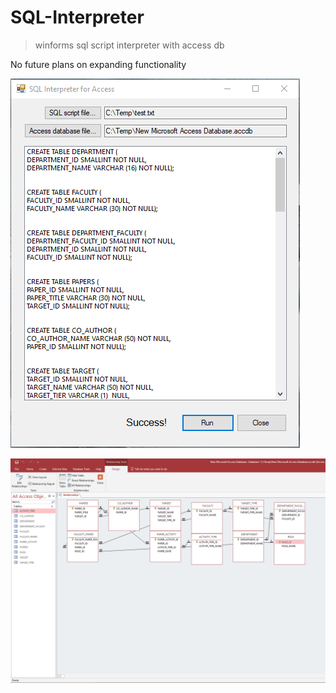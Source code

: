 # SQL-Interpreter
> winforms sql script interpreter with access db

No future plans on expanding functionality

![alt text](screenshots/winform.png "Screenshot of winform program")

![alt text](screenshots/access.png "Screenshot of accessDB after script runs")
